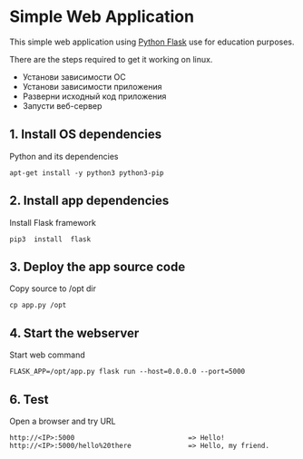 # Simple Web Application

This simple web application using [Python Flask](http://flask.pocoo.org/) use for education purposes.
  
  There are the steps required to get it working on linux.
  
  - Установи зависимости ОС
  - Установи зависимости приложения
  - Разверни исходный код приложения
  - Запусти веб-сервер
   
## 1. Install OS dependencies
  
  Python and its dependencies

    apt-get install -y python3 python3-pip

   
## 2. Install app dependencies
    
  Install Flask framework
    
    pip3  install  flask

## 3. Deploy the app source code

  Copy source to /opt dir

    cp app.py /opt
    
## 4. Start the webserver

Start web command

    FLASK_APP=/opt/app.py flask run --host=0.0.0.0 --port=5000
    
## 6. Test

Open a browser and try URL

    http://<IP>:5000                            => Hello!
    http://<IP>:5000/hello%20there              => Hello, my friend.
